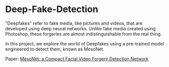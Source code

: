 # Deep-Fake-Detection
"Deepfakes" refer to fake media, like pictures and videos, that are developed using deep neural networks. Unlike fake media created using Photoshop, these forgeries are almost indistinguishable from the real thing.

In this project, we explore the world of Deepfakes using a pre-trained model engineered to detect them, known as MesoNet.

Paper: [MesoNet: a Compact Facial Video Forgery Detection Network](https://arxiv.org/abs/1809.00888)
